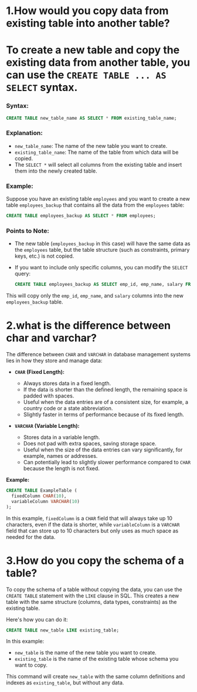 # 1.How would you copy data from existing table into another table?
# To create a new table and copy the existing data from another table, you can use the `CREATE TABLE ... AS SELECT` syntax. 

### **Syntax:**
```sql
CREATE TABLE new_table_name AS SELECT * FROM existing_table_name;
```

### **Explanation:**
- `new_table_name`: The name of the new table you want to create.
- `existing_table_name`: The name of the table from which data will be copied.
- The `SELECT *` will select all columns from the existing table and insert them into the newly created table.

### **Example:**
Suppose you have an existing table `employees` and you want to create a new table `employees_backup` that contains all the data from the `employees` table:

```sql
CREATE TABLE employees_backup AS SELECT * FROM employees;
```

### **Points to Note:**
- The new table (`employees_backup` in this case) will have the same data as the `employees` table, but the table structure (such as constraints, primary keys, etc.) is not copied.
- If you want to include only specific columns, you can modify the `SELECT` query:
  
  ```sql
  CREATE TABLE employees_backup AS SELECT emp_id, emp_name, salary FROM employees;
  ```

This will copy only the `emp_id`, `emp_name`, and `salary` columns into the new `employees_backup` table.

# 2.what is the difference between char and varchar?
The difference between `CHAR` and `VARCHAR` in database management systems lies in how they store and manage data:

- **`CHAR` (Fixed Length):**
  - Always stores data in a fixed length.
  - If the data is shorter than the defined length, the remaining space is padded with spaces.
  - Useful when the data entries are of a consistent size, for example, a country code or a state abbreviation.
  - Slightly faster in terms of performance because of its fixed length.

- **`VARCHAR` (Variable Length):**
  - Stores data in a variable length.
  - Does not pad with extra spaces, saving storage space.
  - Useful when the size of the data entries can vary significantly, for example, names or addresses.
  - Can potentially lead to slightly slower performance compared to `CHAR` because the length is not fixed.

**Example:**
```sql
CREATE TABLE ExampleTable (
  fixedColumn CHAR(10),
  variableColumn VARCHAR(10)
);
```

In this example, `fixedColumn` is a `CHAR` field that will always take up 10 characters, even if the data is shorter, while `variableColumn` is a `VARCHAR` field that can store up to 10 characters but only uses as much space as needed for the data.
# 3.How do you copy the schema of a table?
To copy the schema of a table without copying the data, you can use the `CREATE TABLE` statement with the `LIKE` clause in SQL. This creates a new table with the same structure (columns, data types, constraints) as the existing table.

Here's how you can do it:

```sql
CREATE TABLE new_table LIKE existing_table;
```

In this example:
- `new_table` is the name of the new table you want to create.
- `existing_table` is the name of the existing table whose schema you want to copy.

This command will create `new_table` with the same column definitions and indexes as `existing_table`, but without any data.

